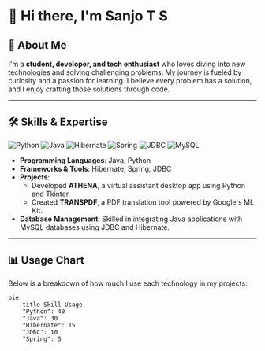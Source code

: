 # 👋 Hi there, I'm **Sanjo T S**

## 🚀 About Me  
I'm a **student, developer, and tech enthusiast** who loves diving into new technologies and solving challenging problems. My journey is fueled by curiosity and a passion for learning. I believe every problem has a solution, and I enjoy crafting those solutions through code.

---

## 🛠️ Skills & Expertise  

![Python](https://img.shields.io/badge/Python-Expert-blue)
![Java](https://img.shields.io/badge/Java-Intermediate-orange)
![Hibernate](https://img.shields.io/badge/Hibernate-ORM-brightgreen)
![Spring](https://img.shields.io/badge/Spring-Beginner-lightgrey)
![JDBC](https://img.shields.io/badge/JDBC-Database-blue)
![MySQL](https://img.shields.io/badge/MySQL-Relational-orange)

- **Programming Languages**: Java, Python  
- **Frameworks & Tools**: Hibernate, Spring, JDBC  
- **Projects**:  
  - Developed **ATHENA**, a virtual assistant desktop app using Python and Tkinter.  
  - Created **TRANSPDF**, a PDF translation tool powered by Google's ML Kit.  
- **Database Management**: Skilled in integrating Java applications with MySQL databases using JDBC and Hibernate.

---

## 📊 Usage Chart  

Below is a breakdown of how much I use each technology in my projects:  

```mermaid
pie
    title Skill Usage
    "Python": 40
    "Java": 30
    "Hibernate": 15
    "JDBC": 10
    "Spring": 5

